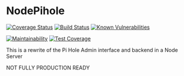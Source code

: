 # NodePihole

[![Coverage Status](https://coveralls.io/repos/github/donmahallem/pihole_node/badge.svg?branch=master)](https://coveralls.io/github/donmahallem/pihole_node?branch=master)
[![Build Status](https://travis-ci.org/donmahallem/pihole_node.svg?branch=master)](https://travis-ci.org/donmahallem/pihole_node)
[![Known Vulnerabilities](https://snyk.io/test/github/DonMahallem/pihole_node/badge.svg)](https://snyk.io/test/github/DonMahallem/pihole_node)


[![Maintainability](https://api.codeclimate.com/v1/badges/c9fb7c4e41b72f0d2bfc/maintainability)](https://codeclimate.com/github/donmahallem/pihole_node/maintainability)
[![Test Coverage](https://api.codeclimate.com/v1/badges/c9fb7c4e41b72f0d2bfc/test_coverage)](https://codeclimate.com/github/donmahallem/pihole_node/test_coverage)


This is a rewrite of the Pi Hole Admin interface and backend in a Node Server

NOT FULLY PRODUCTION READY